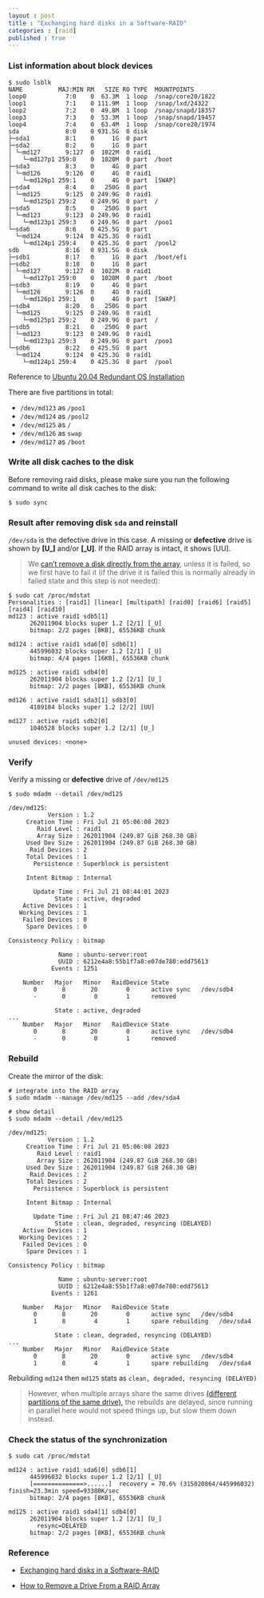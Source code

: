 ```yaml
---
layout : post
title : "Exchanging hard disks in a Software-RAID"
categories : [raid]
published : true
---
```


### List information about block devices

```shell
$ sudo lsblk
NAME          MAJ:MIN RM   SIZE RO TYPE  MOUNTPOINTS
loop0           7:0    0  63.3M  1 loop  /snap/core20/1822
loop1           7:1    0 111.9M  1 loop  /snap/lxd/24322
loop2           7:2    0  49.8M  1 loop  /snap/snapd/18357
loop3           7:3    0  53.3M  1 loop  /snap/snapd/19457
loop4           7:4    0  63.4M  1 loop  /snap/core20/1974
sda             8:0    0 931.5G  0 disk  
├─sda1          8:1    0     1G  0 part  
├─sda2          8:2    0     1G  0 part  
│ └─md127       9:127  0  1022M  0 raid1 
│   └─md127p1 259:0    0  1020M  0 part  /boot
├─sda3          8:3    0     4G  0 part  
│ └─md126       9:126  0     4G  0 raid1 
│   └─md126p1 259:1    0     4G  0 part  [SWAP]
├─sda4          8:4    0   250G  0 part  
│ └─md125       9:125  0 249.9G  0 raid1 
│   └─md125p1 259:2    0 249.9G  0 part  /
├─sda5          8:5    0   250G  0 part  
│ └─md123       9:123  0 249.9G  0 raid1 
│   └─md123p1 259:3    0 249.9G  0 part  /poo1
└─sda6          8:6    0 425.5G  0 part  
  └─md124       9:124  0 425.3G  0 raid1 
    └─md124p1 259:4    0 425.3G  0 part  /pool2
sdb             8:16   0 931.5G  0 disk  
├─sdb1          8:17   0     1G  0 part  /boot/efi
├─sdb2          8:18   0     1G  0 part  
│ └─md127       9:127  0  1022M  0 raid1 
│   └─md127p1 259:0    0  1020M  0 part  /boot
├─sdb3          8:19   0     4G  0 part  
│ └─md126       9:126  0     4G  0 raid1 
│   └─md126p1 259:1    0     4G  0 part  [SWAP]
├─sdb4          8:20   0   250G  0 part  
│ └─md125       9:125  0 249.9G  0 raid1 
│   └─md125p1 259:2    0 249.9G  0 part  /
├─sdb5          8:21   0   250G  0 part  
│ └─md123       9:123  0 249.9G  0 raid1 
│   └─md123p1 259:3    0 249.9G  0 part  /poo1
└─sdb6          8:22   0 425.5G  0 part  
  └─md124       9:124  0 425.3G  0 raid1 
    └─md124p1 259:4    0 425.3G  0 part  /pool
```
Reference to [Ubuntu 20.04 Redundant OS Installation](https://knowledgebase.45drives.com/kb/kb450289-ubuntu-20-04-redundant-os-installation/)


There are five partitions in total:

* `/dev/md123` as `/poo1` 
* `/dev/md124` as `/pool2` 
* `/dev/md125` as `/` 
* `/dev/md126` as `swap` 
* `/dev/md127` as `/boot`


### Write all disk caches to the disk

Before removing raid disks, please make sure you run the following command to write all disk caches to the disk:

```shell
$ sudo sync
```


### Result after removing disk `sda` and reinstall

`/dev/sda` is the defective drive in this case. A missing or **defective** drive is shown by **[U_]** and/or **[_U]**. If the RAID array is intact, it shows [UU].


> We [can’t remove a disk directly from the array](https://www.24x7serversupport.com/blog/how-to-create-remove-the-disk-from-the-array/), unless it is failed, so we first have to fail it (if the drive it is failed this is normally already in failed state and this step is not needed):


```shell
$ sudo cat /proc/mdstat 
Personalities : [raid1] [linear] [multipath] [raid0] [raid6] [raid5] [raid4] [raid10] 
md123 : active raid1 sdb5[1]
      262011904 blocks super 1.2 [2/1] [_U]
      bitmap: 2/2 pages [8KB], 65536KB chunk

md124 : active raid1 sda6[0] sdb6[1]
      445996032 blocks super 1.2 [2/1] [_U]
      bitmap: 4/4 pages [16KB], 65536KB chunk

md125 : active raid1 sdb4[0]
      262011904 blocks super 1.2 [2/1] [U_]
      bitmap: 2/2 pages [8KB], 65536KB chunk

md126 : active raid1 sda3[1] sdb3[0]
      4189184 blocks super 1.2 [2/2] [UU]
      
md127 : active raid1 sdb2[0]
      1046528 blocks super 1.2 [2/1] [U_]
      
unused devices: <none>
```

### Verify

Verify a missing or **defective** drive of `/dev/md125`

```shell
$ sudo mdadm --detail /dev/md125
```

```
/dev/md125:
           Version : 1.2
     Creation Time : Fri Jul 21 05:06:08 2023
        Raid Level : raid1
        Array Size : 262011904 (249.87 GiB 268.30 GB)
     Used Dev Size : 262011904 (249.87 GiB 268.30 GB)
      Raid Devices : 2
     Total Devices : 1
       Persistence : Superblock is persistent

     Intent Bitmap : Internal

       Update Time : Fri Jul 21 08:44:01 2023
             State : active, degraded 
    Active Devices : 1
   Working Devices : 1
    Failed Devices : 0
     Spare Devices : 0

Consistency Policy : bitmap

              Name : ubuntu-server:root
              UUID : 6212e4a8:55b1f7a8:e07de780:edd75613
            Events : 1251

    Number   Major   Minor   RaidDevice State
       0       8       20        0      active sync   /dev/sdb4
       -       0        0        1      removed

```

```
             State : active, degraded 
...             
    Number   Major   Minor   RaidDevice State
       0       8       20        0      active sync   /dev/sdb4
       -       0        0        1      removed

```


### Rebuild
Create the mirror of the disk:

```shell
# integrate into the RAID array
$ sudo mdadm --manage /dev/md125 --add /dev/sda4

# show detail
$ sudo mdadm --detail /dev/md125
```


```shell
/dev/md125:
           Version : 1.2
     Creation Time : Fri Jul 21 05:06:08 2023
        Raid Level : raid1
        Array Size : 262011904 (249.87 GiB 268.30 GB)
     Used Dev Size : 262011904 (249.87 GiB 268.30 GB)
      Raid Devices : 2
     Total Devices : 2
       Persistence : Superblock is persistent

     Intent Bitmap : Internal

       Update Time : Fri Jul 21 08:47:46 2023
             State : clean, degraded, resyncing (DELAYED) 
    Active Devices : 1
   Working Devices : 2
    Failed Devices : 0
     Spare Devices : 1

Consistency Policy : bitmap

              Name : ubuntu-server:root
              UUID : 6212e4a8:55b1f7a8:e07de780:edd75613
            Events : 1261

    Number   Major   Minor   RaidDevice State
       0       8       20        0      active sync   /dev/sdb4
       1       8        4        1      spare rebuilding   /dev/sda4

```

```
             State : clean, degraded, resyncing (DELAYED)
...
    Number   Major   Minor   RaidDevice State
       0       8       20        0      active sync   /dev/sdb4
       1       8        4        1      spare rebuilding   /dev/sda4
```

Rebuilding `md124`  then `md125` stats as `clean, degraded, resyncing (DELAYED)`

> However, when multiple arrays share the same drives [(different partitions of the same drive),](https://unix.stackexchange.com/questions/734715/multiple-mdadm-raid-rebuild-in-parallel) the rebuilds are delayed, since running in parallel here would not speed things up, but slow them down instead.


###  Check the status of the synchronization
```shell
$ sudo cat /proc/mdstat
```

```
md124 : active raid1 sda6[0] sdb6[1]
      445996032 blocks super 1.2 [2/1] [_U]
      [==============>......]  recovery = 70.6% (315020864/445996032) finish=23.3min speed=93380K/sec
      bitmap: 2/4 pages [8KB], 65536KB chunk

md125 : active raid1 sda4[1] sdb4[0]
      262011904 blocks super 1.2 [2/1] [U_]
      	resync=DELAYED
      bitmap: 2/2 pages [8KB], 65536KB chunk
```


### Reference
* [Exchanging hard disks in a Software-RAID](https://docs.hetzner.com/robot/dedicated-server/raid/exchanging-hard-disks-in-a-software-raid/)

* [How to Remove a Drive From a RAID Array](https://delightlylinux.wordpress.com/2020/12/22/how-to-remove-a-drive-from-a-raid-array/)